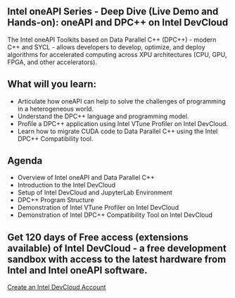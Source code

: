 ## Intel oneAPI Series - Deep Dive (Live Demo and Hands-on): oneAPI and DPC++ on Intel DevCloud

The Intel oneAPI Toolkits based on Data Parallel C++ (DPC++) - modern C++ and SYCL - allows developers to develop, optimize, and deploy algorithms for accelerated computing across XPU architectures (CPU, GPU, FPGA, and other accelerators).

## What will you learn:

* Articulate how oneAPI can help to solve the challenges of programming in a heterogeneous world.
* Understand the DPC++ language and programming model.
* Profile a DPC++ application using Intel VTune Profiler on Intel DevCloud.
* Learn how to migrate CUDA code to Data Parallel C++ using the Intel DPC++ Compatibility tool.

## Agenda 

* Overview of Intel oneAPI and Data Parallel C++ 
* Introduction to the Intel DevCloud
* Setup of Intel DevCloud and JupyterLab Environment
* DPC++ Program Structure 
* Demonstration of Intel VTune Profiler on Intel DevCloud 
* Demonstration of Intel DPC++ Compatibility Tool on Intel DevCloud 

## Get 120 days of Free access (extensions available) of Intel DevCloud - a free development sandbox with access to the latest hardware from Intel and Intel oneAPI software.

[Create an Intel DevCloud Account](https://software.intel.com/devcloud/oneapi)

